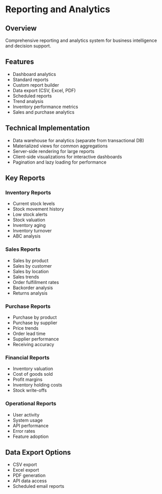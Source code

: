 # Reporting and Analytics

## Overview

Comprehensive reporting and analytics system for business intelligence and decision support.

## Features

- Dashboard analytics
- Standard reports
- Custom report builder
- Data export (CSV, Excel, PDF)
- Scheduled reports
- Trend analysis
- Inventory performance metrics
- Sales and purchase analytics

## Technical Implementation

- Data warehouse for analytics (separate from transactional DB)
- Materialized views for common aggregations
- Server-side rendering for large reports
- Client-side visualizations for interactive dashboards
- Pagination and lazy loading for performance

## Key Reports

### Inventory Reports

- Current stock levels
- Stock movement history
- Low stock alerts
- Stock valuation
- Inventory aging
- Inventory turnover
- ABC analysis

### Sales Reports

- Sales by product
- Sales by customer
- Sales by location
- Sales trends
- Order fulfillment rates
- Backorder analysis
- Returns analysis

### Purchase Reports

- Purchase by product
- Purchase by supplier
- Price trends
- Order lead time
- Supplier performance
- Receiving accuracy

### Financial Reports

- Inventory valuation
- Cost of goods sold
- Profit margins
- Inventory holding costs
- Stock write-offs

### Operational Reports

- User activity
- System usage
- API performance
- Error rates
- Feature adoption

## Data Export Options

- CSV export
- Excel export
- PDF generation
- API data access
- Scheduled email reports

